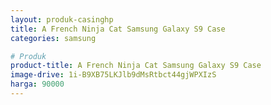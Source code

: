 ```yaml
---
layout: produk-casinghp
title: A French Ninja Cat Samsung Galaxy S9 Case
categories: samsung

# Produk
product-title: A French Ninja Cat Samsung Galaxy S9 Case
image-drive: 1i-B9XB75LKJlb9dMsRtbct44gjWPXIzS
harga: 90000
---
```


